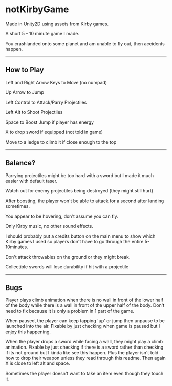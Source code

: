 # notKirbyGame
Made in Unity2D using assets from Kirby games.

A short 5 - 10 minute game I made.

You crashlanded onto some planet and am unable to fly out, then accidents happen.

--------------------------------------------------------
How to Play
--------------------------------------------------------
Left and Right Arrow Keys to Move (no numpad)

Up Arrow to Jump

Left Control to Attack/Parry Projectiles

Left Alt to Shoot Projectiles

Space to Boost Jump if player has energy

X to drop sword if equipped (not told in game)

Move to a ledge to climb it if close enough to the top

--------------------------------------------------------
Balance?
--------------------------------------------------------
Parrying projectiles might be too hard with a sword but I made it much easier with default taser.

Watch out for enemy projectiles being destroyed (they might still hurt)

After boosting, the player won't be able to attack for a second after landing sometimes.

You appear to be hovering, don't assume you can fly.

Only Kirby music, no other sound effects.

I should probably put a credits button on the main menu to show which Kirby games I used so players don't have to go through the entire 5-10minutes.

Don't attack throwables on the ground or they might break.

Collectible swords will lose durability if hit with a projectile

--------------------------------------------------------
Bugs
--------------------------------------------------------
Player plays climb animation when there is no wall in front of the lower half of the body while there is a wall in front of the upper half of the body.
Don't need to fix because it is only a problem in 1 part of the game.

When paused, the player can keep tapping 'up' or jump then unpause to be launched into the air. 
Fixable by just checking when game is paused but I enjoy this happening.

When the player drops a sword while facing a wall, they might play a climb animation.
Fixable by just checking if there is a sword rather than checking if its not ground but I kinda like see this happen.
Plus the player isn't told how to drop their weapon unless they read through this readme.
Then again X is close to left alt and space.

Sometimes the player doesn't want to take an item even though they touch it.

